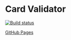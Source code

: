 # Card Validator

[![Build status](https://ci.appveyor.com/api/projects/status/c3ve5irm2rk9adov?svg=true)](https://ci.appveyor.com/project/Kosatos/ahj-card-validator)

[GitHub Pages](https://kosatos.github.io/ahj-card-validator/)

